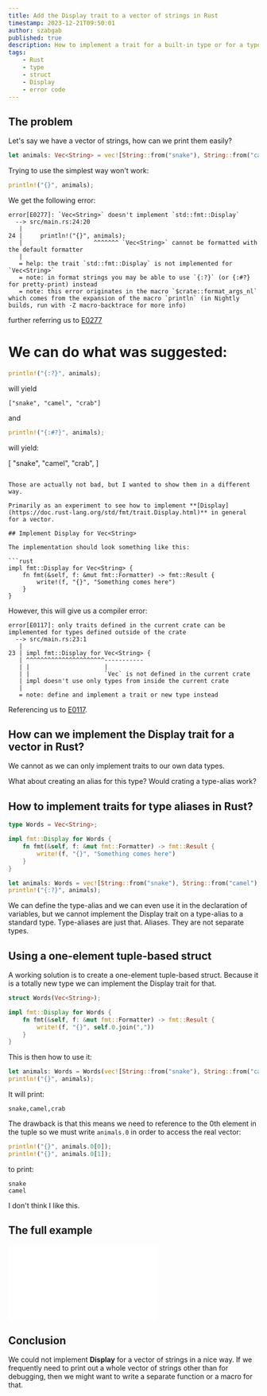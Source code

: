 ```yaml
---
title: Add the Display trait to a vector of strings in Rust
timestamp: 2023-12-21T09:50:01
author: szabgab
published: true
description: How to implement a trait for a built-in type or for a type-alias for a built-in type?
tags:
    - Rust
    - type
    - struct
    - Display
    - error code
---
```


## The problem

Let's say we have a vector of strings, how can we print them easily?

```rust
let animals: Vec<String> = vec![String::from("snake"), String::from("camel"), String::from("crab")];
```

Trying to use the simplest way won't work:

```rust
println!("{}", animals);
```

We get the following error:

```
error[E0277]: `Vec<String>` doesn't implement `std::fmt::Display`
  --> src/main.rs:24:20
   |
24 |     println!("{}", animals);
   |                    ^^^^^^^ `Vec<String>` cannot be formatted with the default formatter
   |
   = help: the trait `std::fmt::Display` is not implemented for `Vec<String>`
   = note: in format strings you may be able to use `{:?}` (or {:#?} for pretty-print) instead
   = note: this error originates in the macro `$crate::format_args_nl` which comes from the expansion of the macro `println` (in Nightly builds, run with -Z macro-backtrace for more info)
```

further referring us to [E0277](https://doc.rust-lang.org/error_codes/E0369.html)

# We can do what was suggested:

```rust
println!("{:?}", animals);
```

will yield

```
["snake", "camel", "crab"]
```

and

```rust
println!("{:#?}", animals);
```

will yield:

[
    "snake",
    "camel",
    "crab",
]
```

Those are actually not bad, but I wanted to show them in a different way.

Primarily as an experiment to see how to implement **[Display](https://doc.rust-lang.org/std/fmt/trait.Display.html)** in general for a vector.

## Implement Display for Vec<String>

The implementation should look something like this:

```rust
impl fmt::Display for Vec<String> {
    fn fmt(&self, f: &mut fmt::Formatter) -> fmt::Result {
        write!(f, "{}", "Something comes here")
    }
}
```

However, this will give us a compiler error:

```
error[E0117]: only traits defined in the current crate can be implemented for types defined outside of the crate
  --> src/main.rs:23:1
   |
23 | impl fmt::Display for Vec<String> {
   | ^^^^^^^^^^^^^^^^^^^^^^-----------
   | |                     |
   | |                     `Vec` is not defined in the current crate
   | impl doesn't use only types from inside the current crate
   |
   = note: define and implement a trait or new type instead
```

Referencing us to [E0117](https://doc.rust-lang.org/error_codes/E0117.html).

## How can we implement the Display trait for a vector in Rust?

We cannot as we can only implement traits to our own data types.

What about creating an alias for this type?  Would crating a type-alias work?

## How to implement traits for type aliases in Rust?

```rust
type Words = Vec<String>;

impl fmt::Display for Words {
    fn fmt(&self, f: &mut fmt::Formatter) -> fmt::Result {
        write!(f, "{}", "Something comes here")
    }
}
```

```rust
let animals: Words = vec![String::from("snake"), String::from("camel"), String::from("crab")];
println!("{:?}", animals);
```

We can define the type-alias and we can even use it in the declaration of variables, but we cannot
implement the Display trait on a type-alias to a standard type. Type-aliases are just that. Aliases.
They are not separate types.



## Using a one-element tuple-based struct

A working solution is to create a one-element tuple-based struct. Because it is a totally new type we can implement the Display trait for that.

```rust
struct Words(Vec<String>);

impl fmt::Display for Words {
    fn fmt(&self, f: &mut fmt::Formatter) -> fmt::Result {
        write!(f, "{}", self.0.join(","))
    }
}
```

This is then how to use it:

```rust
let animals: Words = Words(vec![String::from("snake"), String::from("camel"), String::from("crab")]);
println!("{}", animals);
```

It will print:

```
snake,camel,crab
```

The drawback is that this means we need to reference to the 0th element in the tuple so we must write `animals.0` in order to access the real vector:


```rust
println!("{}", animals.0[0]);
println!("{}", animals.0[1]);
```

to print:

```
snake
camel
```

I don't think I like this.

## The full example

![](examples/display-vector-of-strings/src/main.rs)


## Conclusion

We could not implement **Display** for a vector of strings in a nice way.
If we frequently need to print out a whole vector of strings other than for debugging,
then we might want to write a separate function or a macro for that.



